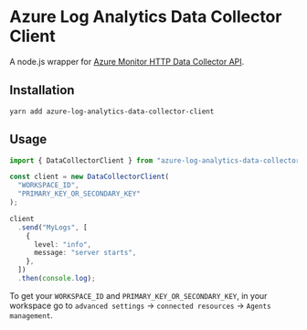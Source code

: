 # Azure Log Analytics Data Collector Client

A node.js wrapper for [Azure Monitor HTTP Data Collector API](https://docs.microsoft.com/en-us/azure/azure-monitor/platform/data-collector-api).

## Installation

```
yarn add azure-log-analytics-data-collector-client
```

## Usage

```ts
import { DataCollectorClient } from "azure-log-analytics-data-collector-client";

const client = new DataCollectorClient(
  "WORKSPACE_ID",
  "PRIMARY_KEY_OR_SECONDARY_KEY"
);

client
  .send("MyLogs", [
    {
      level: "info",
      message: "server starts",
    },
  ])
  .then(console.log);
```

To get your `WORKSPACE_ID` and `PRIMARY_KEY_OR_SECONDARY_KEY`, in your workspace go to `advanced settings` -> `connected resources` -> `Agents management`.
